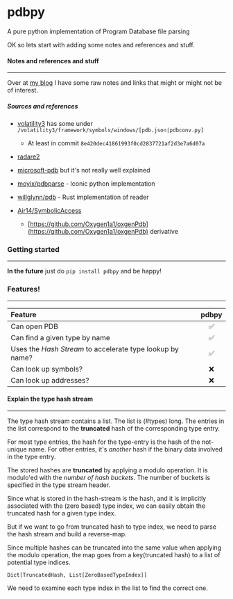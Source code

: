 # pdbpy
A pure python implementation of Program Database file parsing

OK so lets start with adding some notes and references and stuff.

#### Notes and references and stuff
-----------------------------------

Over at [my blog](https://blog.luben.se/debugsymbols.html) I have some raw notes and links that might or might not be of interest.


##### Sources and references
* [volatility3](https://github.com/volatilityfoundation/volatility3) has some under `/volatility3/framework/symbols/windows/[pdb.json|pdbconv.py]`
    * At least in commit `8e420dec41861993f0cd2837721af2d3e7a6d07a`
* [radare2](https://github.com/radareorg/radare2)
* [microsoft-pdb](https://github.com/microsoft/microsoft-pdb/blob/805655a28bd8198004be2ac27e6e0290121a5e89/PDB/) but it's not really well explained
* [moyix/pdbparse](https://github.com/moyix/pdbparse) - Iconic python implementation
* [willglynn/pdb](https://github.com/willglynn/pdb) - Rust implementation of reader

* [Air14/SymbolicAccess](https://github.com/Air14/SymbolicAccess)
    * [https://github.com/Oxygen1a1/oxgenPdb](https://github.com/Oxygen1a1/oxgenPdb) derivative

### Getting started
-------------------

**In the future** just do `pip install pdbpy` and be happy!


<examples n shit>


### Features!
-------------

| Feature                                                   | pdbpy |
| :---                                                      | :---: |
| Can open PDB                                              |  ✅  |
| Can find a given type by name                             |  ✅  |
| Uses the _Hash Stream_ to accelerate type lookup by name? |  ✅  |
| Can look up symbols?                                      |  ❌  |
| Can look up addresses?                                    |  ❌  |



#### Explain the type hash stream
---------------------------------

The type hash stream contains a list.
The list is (#types) long.
The entries in the list correspond to the **truncated** hash of the corresponding type entry.

For most type entries, the hash for the type-entry is the hash of the not-unique name.
For other entries, it's _another_ hash if the binary data involved in the type entry.

The stored hashes are **truncated** by applying a modulo operation.
It is modulo'ed with the _number of hash buckets_. The number of buckets is specified in the type stream header.

Since what is stored in the hash-stream is the hash, and it is implicitly associated with the (zero based) type index, we can
 easily obtain the truncated hash for a given type index.

But if we want to go from truncated hash to type index, we need to parse the hash stream and build a reverse-map.

Since multiple hashes can be truncated into the same value when applying the modulo operation, the map goes from a key(truncated hash) to a list of potential type indices.

`Dict[TruncatedHash, List[ZeroBasedTypeIndex]]`

We need to examine each type index in the list to find the correct one.


